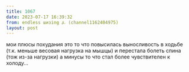 ```yaml
---
title: 1067
date: 2023-07-17 16:39:32
from: endless шизing ⍼ (channel1162404975)
layout: post
---
```


мои плюсы похудания это то что повысилась выносливость в ходьбе (т.к. меньше весовая нагрузка на мышцы) и перестала болеть спина (тож из-за нагрузки)
а минусы то что стал более чувствителен к холоду...

